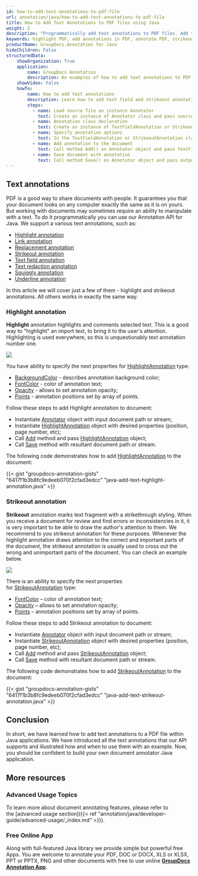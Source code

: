 ```yaml
---
id: how-to-add-text-annotations-to-pdf-file
url: annotation/java/how-to-add-text-annotations-to-pdf-file
title: How to Add Text Annotations to PDF files using Java
weight: 2
description: "Programmatically add text annotations to PDF files. Add text field and strikeout annotations using Java API."
keywords: highlight PDF, add annotations in PDF, annotate PDF, strikeout text for PDF
productName: GroupDocs.Annotation for Java
hideChildren: False
structuredData:
    showOrganization: True
    application:    
        name: GroupDocs Annotation
        description: An examples of how to add text annotations to PDF documents using Java API.
    showVideo: False
    howTo:
        name: How to add text annotations
        description: Learn how to add text field and strikeout annotations to the PDF document
        steps:
          - name: Load source file an instance Annotator
            text: Create an instance of Annotator class and pass source file path as a constructor parameter. You may specify absolute or relative file path as per your requirements. 
          - name: Annotation class declaration
            text: Create an instance of TextFieldAnnotation or StrikeoutAnnotation class.
          - name: Specify annotation options 
            text: In the TextFieldAnnotation or StrikeoutAnnotation class constructor pass parameters.
          - name: Add annotation to the document
            text: Call method Add() on Annotator object and pass TextFieldAnnotation or StrikeoutAnnotation instance there.
          - name: Save document with annotation
            text: Call method Save() on Annotator object and pass output file destination there.
---
```



## Text annotations

PDF is a good way to share documents with people. It guarantees you that your document looks on any computer exactly the same as it is on yours. But working with documents may sometimes require an ability to manipulate with a text. To do it programmatically you can use our Annotation API for Java. We support a various text annotations, such as: 

* [Highlight annotation](https://apireference.groupdocs.com/java/annotation/groupdocs.annotation.models.annotationmodels/highlightannotation)
* [Link annotation](https://apireference.groupdocs.com/annotation/java/groupdocs.annotation.models.annotationmodels/linkannotation)
* [Replacement annotation](https://apireference.groupdocs.com/annotation/java/groupdocs.annotation.models.annotationmodels/replacementannotation)
* [Strikeout annotation](https://apireference.groupdocs.com/annotation/java/groupdocs.annotation.models.annotationmodels/strikeoutannotation)
* [Text field annotation](https://apireference.groupdocs.com/annotation/java/groupdocs.annotation.models.annotationmodels/textfieldannotation)
* [Text redaction annotation](https://apireference.groupdocs.com/annotation/java/groupdocs.annotation.models.annotationmodels/textredactionannotation)
* [Squiggly annotation](https://apireference.groupdocs.com/annotation/java/groupdocs.annotation.models.annotationmodels/squigglyannotation)
* [Underline annotation](https://apireference.groupdocs.com/annotation/java/groupdocs.annotation.models.annotationmodels/underlineannotation)

In this article we will cover just a few of them - highlight and strikeout annotations. All others works in exactly the same way.

### Highlight annotation 

**Highlight** annotation highlights and comments selected text. This is a good way to "highlight" an import text, to bring it to the user's attention. Highlighting is used everywhere, so this is unquestionably text annotation number one.

![](annotation/java/images/add-highlight-annotation.png)

You have ability to specify the next properties for [HighlightAnnotation](https://apireference.groupdocs.com/java/annotation/groupdocs.annotation.models.annotationmodels/highlightannotation) type:

*   [BackgroundColor](https://apireference.groupdocs.com/annotation/java/groupdocs.annotation.models.annotationmodels/areaannotation/properties/backgroundcolor) - describes annotation background color;
*   [FontColor](https://apireference.groupdocs.com/annotation/java/groupdocs.annotation.models.annotationmodels/linkannotation/properties/fontcolor) - color of annotation text;
*   [Opacity](https://apireference.groupdocs.com/annotation/java/groupdocs.annotation.models.annotationmodels/areaannotation/properties/opacity) - allows to set annotation opacity;
*   [Points](https://apireference.groupdocs.com/annotation/java/groupdocs.annotation.models.annotationmodels/linkannotation/properties/points) - annotation positions set by array of points.

Follow these steps to add Highlight annotation to document:

*   Instantiate [Annotator](https://apireference.groupdocs.com/java/annotation/groupdocs.annotation/annotator) object with input document path or stream;
*   Instantiate [HighlightAnnotation](https://apireference.groupdocs.com/java/annotation/groupdocs.annotation.models.annotationmodels/highlightannotation) object with desired properties (position, page number, etc);
*   Call [Add](https://apireference.groupdocs.com/java/annotation/groupdocs.annotation/annotator/methods/add) method and pass [HighlightAnnotation](https://apireference.groupdocs.com/java/annotation/groupdocs.annotation.models.annotationmodels/highlightannotation) object;
*   Call [Save](https://apireference.groupdocs.com/java/annotation/groupdocs.annotation/annotator/methods/save/index) method with resultant document path or stream.  
      

The following code demonstrates how to add [HighlightAnnotation](https://apireference.groupdocs.com/java/annotation/groupdocs.annotation.models.annotationmodels/highlightannotation) to the document:

{{< gist "groupdocs-annotation-gists" "6417f1b3b8fc9edeeb070f2cfad3edcc" "java-add-text-highlight-annotation.java" >}}

### Strikeout annotation

**Strikeout** annotation marks text fragment with a strikethrough styling. When you receive a document for review and find errors or inconsistencies in it, it is very important to be able to draw the author's attention to them. We recommend to you strikeout annotation for these purposes. Whenever the highlight annotation draws attention to the correct and important parts of the document, the strikeout annotation is usually used to cross out the wrong and unimportant parts of the document. You can check an example below. 

![](annotation/java/images/add-strikeout-annotation.png)

There is an ability to specify the next properties for [StrikeoutAnnotation](https://apireference.groupdocs.com/java/annotation/groupdocs.annotation.models.annotationmodels/strikeoutannotation) type:

*   [FontColor](https://apireference.groupdocs.com/annotation/java/groupdocs.annotation.models.annotationmodels/strikeoutannotation/properties/fontcolor) – color of annotation text;
*   [Opacity](https://apireference.groupdocs.com/annotation/java/groupdocs.annotation.models.annotationmodels/areaannotation/properties/opacity) – allows to set annotation opacity;
*   [Points](https://apireference.groupdocs.com/annotation/java/groupdocs.annotation.models.annotationmodels/strikeoutannotation/properties/points) – annotation positions set by array of points.  
      


Follow these steps to add Strikeout annotation to document:

*   Instantiate [Annotator](https://apireference.groupdocs.com/java/annotation/groupdocs.annotation/annotator) object with input document path or stream;
*   Instantiate [StrikeoutAnnotation](https://apireference.groupdocs.com/java/annotation/groupdocs.annotation.models.annotationmodels/strikeoutannotation) object with desired properties (position, page number, etc);
*   Call [Add](https://apireference.groupdocs.com/java/annotation/groupdocs.annotation/annotator/methods/add) method and pass [StrikeoutAnnotation](https://apireference.groupdocs.com/java/annotation/groupdocs.annotation.models.annotationmodels/strikeoutannotation) object;
*   Call [Save](https://apireference.groupdocs.com/java/annotation/groupdocs.annotation/annotator/methods/save/index) method with resultant document path or stream.
 


The following code demonstrates how to add [StrikeoutAnnotation](https://apireference.groupdocs.com/java/annotation/groupdocs.annotation.models.annotationmodels/strikeoutannotation) to the document:

{{< gist "groupdocs-annotation-gists" "6417f1b3b8fc9edeeb070f2cfad3edcc" "java-add-text-strikeout-annotation.java" >}}

## Conclusion

In short, we have learned how to add text annotations to a PDF file within Java applications. We have introduced all the text annotations that our API supports and illustrated how and when to use them with an example. Now, you should be confident to build your own document annotator Java application. 

## More resources
### Advanced Usage Topics
To learn more about document annotating features, please refer to the [advanced usage section]({{< ref "annotation/java/developer-guide/advanced-usage/_index.md" >}}).
    

### Free Online App
Along with full-featured Java library we provide simple but powerful free Apps.
You are welcome to annotate your PDF, DOC or DOCX, XLS or XLSX, PPT or PPTX, PNG and other documents with free to use online **[GroupDocs Annotation App](https://products.groupdocs.app/annotation)**.
